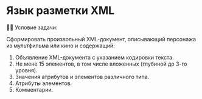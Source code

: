 # Язык разметки XML

:woman_teacher: Условие задачи:

Cформировать произвольный XML-документ, описывающий персонажа из мультфильма или кино и содержащий:
  1. Объявление XML-документа с указанием кодировки текста.
  2. Не мене 15 элементов, в том числе вложенных (глубиной до 3-го уровня).
  3. Значения атрибутов и элементов различного типа.
  4. Атрибуты элементов.
  5. Комментарии.
 
 
